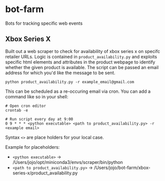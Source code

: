 # bot-farm
Bots for tracking specific web events

## Xbox Series X

Built out a web scraper to check for availability of xbox series x on specifc retailer URLs. Logic is contained in `product_availability.py` and exploits specific html elements and attributes in the product webpage to identify whether the given product is available. The script can be passed an email address for which you'd like the message to be sent.

```
python product_availability.py -r example_email@gmail.com
```

This can be scheduled as a re-occuring email via cron. You can add a command like so in your shell:
```
# Open cron editor
crontab -e

# Run script every day at 9:00
0 9 * * * <python executable> <path to product_availability.py> -r <example email>
```
Syntax `<>` are place holders for your local case.

Example for placeholders:
- `<python executable>` -> /Users/jojo/opt/miniconda3/envs/scraper/bin/python
- `<path to product_availability.py>` -> /Users/jojo/bot-farm/xbox-series-x/product_availability.py